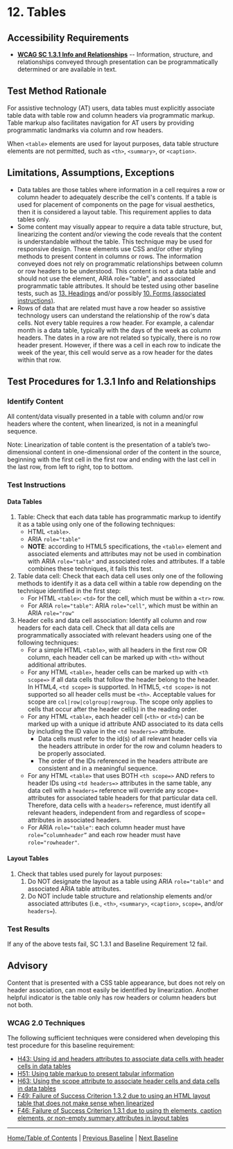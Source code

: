 # 12. Tables
## Accessibility Requirements
* **[WCAG SC 1.3.1 Info and Relationships](https://www.w3.org/TR/UNDERSTANDING-WCAG20/content-structure-separation-programmatic.html)** -- Information, structure, and relationships conveyed through presentation can be programmatically determined or are available in text.

## Test Method Rationale
For assistive technology (AT) users, data tables must explicitly associate table data with table row and column headers via programmatic markup. Table markup also facilitates navigation for AT users by providing programmatic landmarks via column and row headers.

When `<table>` elements are used for layout purposes, data table structure elements are not permitted, such as `<th>`, `<summary>`, or `<caption>`.

## Limitations, Assumptions, Exceptions
* Data tables are those tables where information in a cell requires a row or column header to adequately describe the cell's contents. If a table is used for placement of components on the page for visual aesthetics, then it is considered a layout table. This requirement applies to data tables only.
* Some content may visually appear to require a data table structure, but, linearizing the content and/or viewing the code reveals that the content is understandable without the table. This technique may be used for responsive design. These elements use CSS and/or other styling methods to present content in columns or rows. The information conveyed does not rely on programmatic relationships between column or row headers to be understood. This content is not a data table and should not use the element, ARIA role="table", and associated programmatic table attributes. It should be tested using other baseline tests, such as [13. Headings](13Headings.md) and/or possibly [10. Forms (associated instructions)](10Forms.md).
* Rows of data that are related must have a row header so assistive technology users can understand the relationship of the row's data cells. Not every table requires a row header. For example, a calendar month is a data table, typically with the days of the week as column headers. The dates in a row are not related so typically, there is no row header present. However, if there was a cell in each row to indicate the week of the year, this cell would serve as a row header for the dates within that row.

## Test Procedures for 1.3.1 Info and Relationships
### Identify Content
All content/data visually presented in a table with column and/or row headers where the content, when linearized, is not in a meaningful sequence.

Note: Linearization of table content is the presentation of a table’s two-dimensional content in one-dimensional order of the content in the source, beginning with the first cell in the first row and ending with the last cell in the last row, from left to right, top to bottom. 

### Test Instructions
#### Data Tables
1. Table: Check that each data table has programmatic markup to identify it as a table using only one of the following techniques:
   * HTML `<table>`. 
   * ARIA `role="table"`
   * **NOTE**: according to HTML5 specifications, the `<table>` element and associated elements and attributes may not be used in combination with ARIA `role="table"` and associated roles and attributes. If a table combines these techniques, it fails this test.
2. Table data cell: Check that each data cell uses only one of the following methods to identify it as a data cell within a table row depending on the technique identified in the first step:
   * For HTML `<table>`: `<td>` for the cell, which must be within a `<tr>` row. 
   * For ARIA `role="table"`: ARIA `role="cell"`, which must be within an ARIA `role="row"`
3. Header cells and data cell association: Identify all column and row headers for each data cell. Check that all data cells are programmatically associated with relevant headers using one of the following techniques:
    * For a simple HTML `<table>`, with all headers in the first row OR column, each header cell can be marked up with `<th>` without additional attributes.
    * For any HTML `<table>`, header cells can be marked up with `<th scope=>` if all data cells that follow the header belong to the header. In HTML4, `<td scope>` is supported. In HTML5, `<td scope>` is not supported so all header cells must be `<th>`. Acceptable values for scope are `col|row|colgroup|rowgroup`. The scope only applies to cells that occur after the header cell(s) in the reading order.
    * For any HTML `<table>`, each header cell (`<th>` or `<td>`) can be marked up with a unique id attribute AND associated to its data cells by including the ID value in the `<td headers=>` attribute. 
        * Data cells must refer to the id(s) of all relevant header cells via the headers attribute in order for the row and column headers to be properly associated.
        * The order of the IDs referenced in the headers attribute are consistent and in a meaningful sequence.
    * For any HTML `<table>` that uses BOTH `<th scope=>` AND refers to header IDs using `<td headers=>` attributes in the same table, any data cell with a `headers=` reference will override any scope= attributes for associated table headers for that particular data cell. Therefore, data cells with a `headers=` reference, must identify all relevant headers, independent from and regardless of scope= attributes in associated headers.
    * For ARIA `role="table"`: each column header must have `role=”columnheader”` and each row header must have `role="rowheader"`. 

#### Layout Tables
1. Check that tables used purely for layout purposes:
    1. Do NOT designate the layout as a table using ARIA `role="table"` and associated ARIA table attributes. 
    1. Do NOT include table structure and relationship elements and/or associated attributes (i.e., `<th>`, `<summary>`, `<caption>`, `scope=`, and/or `headers=`).

### Test Results
If any of the above tests fail, SC 1.3.1 and Baseline Requirement 12 fail.

## Advisory
Content that is presented with a CSS table appearance, but does not rely on header association, can most easily be identified by linearization. Another helpful indicator is the table only has row headers or column headers but not both.

### WCAG 2.0 Techniques
The following sufficient techniques  were considered when developing this test procedure for this baseline requirement:
* [H43: Using id and headers attributes to associate data cells with header cells in data tables](https://www.w3.org/TR/WCAG20-TECHS/H43.html)
* [H51: Using table markup to present tabular information](https://www.w3.org/TR/WCAG20-TECHS/H51.html)
* [H63: Using the scope attribute to associate header cells and data cells in data tables](https://www.w3.org/TR/WCAG20-TECHS/H63.html)
* [F49: Failure of Success Criterion 1.3.2 due to using an HTML layout table that does not make sense when linearized](https://www.w3.org/TR/WCAG20-TECHS/F49.html)
* [F46: Failure of Success Criterion 1.3.1 due to using th elements, caption elements, or non-empty summary attributes in layout tables](http://www.w3.org/TR/WCAG20-TECHS/F46.html)

----------------------------------------
[Home/Table of Contents](index.md) | [Previous Baseline](11PageTitles.md) | [Next Baseline](13Headings.md)
